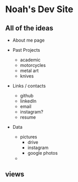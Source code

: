 # Noah's Dev Site

## All of the ideas

- About me page

- Past Projects

  - academic
  - motorcycles
  - metal art
  - knives

- Links / contacts

  - github
  - linkedIn
  - email
  - instagram?
  - resume

- Data
  - pictures
    - drive
    - instagram
    - google photos
  -

## views
